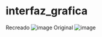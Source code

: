 # interfaz_grafica
Recreado
![image](https://github.com/Lovealone1/Actividades_dll_movil/assets/89592158/5b98ba72-dee7-4fb6-9c86-51b686f3c6fb)
Original
![image](https://github.com/Lovealone1/Actividades_dll_movil/assets/89592158/1cd35352-c142-47c4-aa6e-82f4b52912f7)

